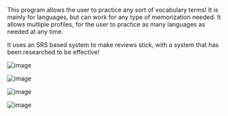 This program allows the user to practice any sort of vocabulary terms! It is mainly for languages, but can work for any type of memorization needed. It allows multiple profiles, for the user to practice as many languages as needed at any time.

It uses an SRS based system to make reviews stick, with a system that has been researched to be effective!

![image](https://github.com/Sleepo132/RymnOG/assets/74639890/dff284e4-4820-4b5a-bde7-81b662cbf004)

![image](https://github.com/Sleepo132/RymnOG/assets/74639890/0d09bb78-e5cf-49fc-8092-f56da946e7f6)

![image](https://github.com/Sleepo132/RymnOG/assets/74639890/7197696d-da60-4c3b-a1d5-6648b2b65cdf)

![image](https://github.com/Sleepo132/RymnOG/assets/74639890/48e02b72-6093-4e18-8c1a-2cebe24e28d1)

